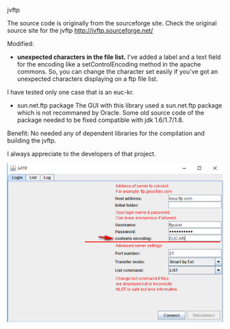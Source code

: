jvftp

The source code is originally from the sourceforge site. 
Check the original source site for the jvftp <http://jvftp.sourceforge.net/>

Modified:
- <b>unexpected characters in the file list.</b>
I've added a label and a text field for the encoding like a setControlEncoding method in the apache commons.
So, you can change the character set easily if you've got an unexpected characters displaying on a ftp file list.

I have tested only one case that is an euc-kr.  

- sun.net.ftp package
The GUI with this library used a sun.net.ftp package which is not recommaned by Oracle.
Some old source code  of the package needed to be fixed  compatible with jdk 1.6/1.7/1.8. 

Benefit:
No needed any of dependent libraries for the compilation and building the jvftp.

I always appreciate to the developers of that project.

![Alt text](img/change1.png)

